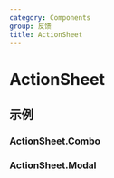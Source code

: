 ```yaml
---
category: Components
group: 反馈
title: ActionSheet
---
```


# ActionSheet

## 示例

### ActionSheet.Combo

<code src="./demos/Combo/index.jsx"></code>

### ActionSheet.Modal

<code src="./demos/Modal/index.jsx"></code>
